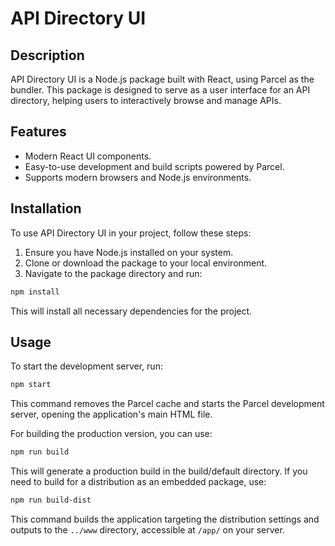 # API Directory UI

## Description

API Directory UI is a Node.js package built with React, using Parcel as the bundler. This package is designed to serve as a user interface for an API directory, helping users to interactively browse and manage APIs.

## Features

- Modern React UI components.
- Easy-to-use development and build scripts powered by Parcel.
- Supports modern browsers and Node.js environments.

## Installation

To use API Directory UI in your project, follow these steps:

1. Ensure you have Node.js installed on your system.
2. Clone or download the package to your local environment.
3. Navigate to the package directory and run:

```bash
npm install
```
This will install all necessary dependencies for the project.

## Usage

To start the development server, run:
```bash
npm start
```
This command removes the Parcel cache and starts the Parcel development server, opening the application's main HTML file.

For building the production version, you can use:
```bash
npm run build
```

This will generate a production build in the build/default directory. If you need to build for a distribution as an embedded package, use:
```bash
npm run build-dist
```

This command builds the application targeting the distribution settings and outputs to the `../www` directory, accessible at `/app/` on your server.